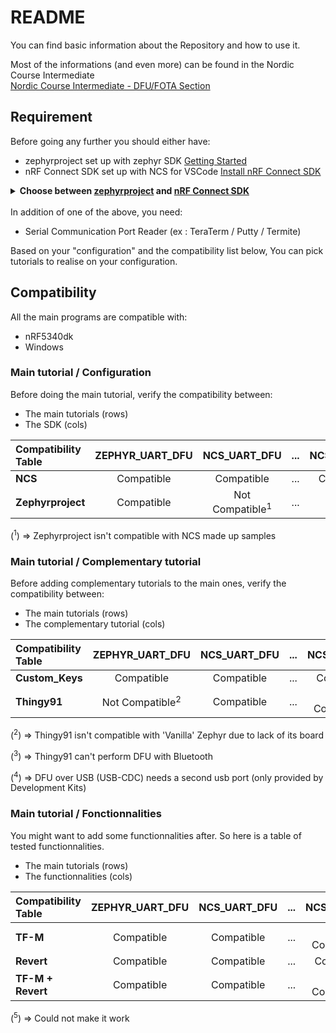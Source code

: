 # README

You can find basic information about the Repository and how to use it.

Most of the informations (and even more) can be found in the Nordic Course Intermediate  
[Nordic Course Intermediate - DFU/FOTA Section](https://academy.nordicsemi.com/courses/nrf-connect-sdk-intermediate/lessons/lesson-8-bootloaders-and-dfu-fota/)

## Requirement

Before going any further you should either have:

- zephyrproject set up with zephyr SDK [Getting Started](https://docs.zephyrproject.org/latest/develop/getting_started/index.html)
- nRF Connect SDK set up with NCS for VSCode [Install nRF Connect SDK](https://developer.nordicsemi.com/nRF_Connect_SDK/doc/latest/nrf/installation/install_ncs.html)

<details>
<summary><b>Choose between <u>zephyrproject</u> and <u>nRF Connect SDK</u></b></summary>

`/!\-/!\-/!\-/!\-/!\-/!\-/!\-/!\-/!\-/!\`  
It's important to note that the 2 **should NOT be installed on the same computer** (outside of R&D purposes)
Choose with your target:

- **Nordic** Target => Install **nRF Connect SDK**
- Any **other brand** Target => Install **zephyrproject**

`/!\-/!\-/!\-/!\-/!\-/!\-/!\-/!\-/!\-/!\`

</details>
</br>
In addition of one of the above, you need:

- Serial Communication Port Reader (ex : TeraTerm / Putty / Termite)

Based on your "configuration" and the compatibility list below,
You can pick tutorials to realise on your configuration.

## Compatibility

All the main programs are compatible with:

- nRF5340dk
- Windows

### Main tutorial / Configuration

Before doing the main tutorial, verify the compatibility between:

- The main tutorials (rows)
- The SDK (cols)

| Compatibility Table | ZEPHYR_UART_DFU | NCS_UART_DFU | ... | NCS_USB_DFU | ... | NCS_BLE_DFU |
| :------------------ | :-------------: | :-: | :-: | :-: | :-: | :---------: |
| **NCS** | Compatible | Compatible | ... | Compatible | ... | Compatible |
| **Zephyrproject** | Compatible | Not Compatible<sup>1</sup> | ... | N.A. | ... | Not Compatible<sup>1</sup>|

(<sup>1</sup>) => Zephyrproject isn't compatible with NCS made up samples

### Main tutorial / Complementary tutorial

Before adding complementary tutorials to the main ones, verify the compatibility between:

- The main tutorials (rows)
- The complementary tutorial (cols)

| Compatibility Table | ZEPHYR_UART_DFU | NCS_UART_DFU | ... | NCS_USB_DFU | ... | NCS_BLE_DFU |
| :------------------ | :-------------: | :-: | :-: | :-: | :-: | :---------: |
| **Custom_Keys** | Compatible | Compatible | ... | Compatible | ... | Compatible |
| **Thingy91** | Not Compatible<sup>2</sup>| Compatible | ... | Not Compatible<sup>4</sup> | ... | Not Compatible<sup>3</sup>|

(<sup>2</sup>) => Thingy91 isn't compatible with 'Vanilla' Zephyr due to lack of its board

(<sup>3</sup>) => Thingy91 can't perform DFU with Bluetooth

(<sup>4</sup>) => DFU over USB (USB-CDC) needs a second usb port (only provided by Development Kits)

### Main tutorial / Fonctionnalities

You might want to add some functionnalities after.
So here is a table of tested functionnalities.

- The main tutorials (rows)
- The functionnalities (cols)

| Compatibility Table | ZEPHYR_UART_DFU | NCS_UART_DFU | ... | NCS_USB_DFU | ... | NCS_BLE_DFU |
| :------------------ | :-------------: | :-: | :-: | :-: | :-: | :---------: |
| **TF-M** | Compatible | Compatible | ... | Not Compatible<sup>5</sup> | ... | Not Compatible<sup>5</sup> |
| **Revert** | Compatible | Compatible | ... | Compatible | ... | Compatible |
| **TF-M + Revert** | Compatible | Compatible | ... | Not Compatible<sup>5</sup> | ... | Not Compatible<sup>5</sup> |

(<sup>5</sup>) => Could not make it work
